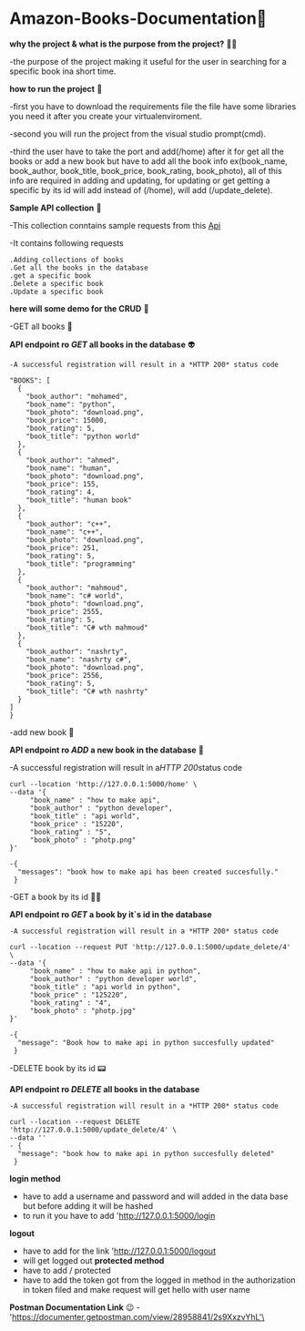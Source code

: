 # Amazon-Books-Documentation:ghost:
**why the project & what is the purpose from the project?** 🧑‍💻

-the purpose of the project making it useful for the user in searching for a specific book ina short time. 

**how to run the project** 🤖

-first you have to download the requirements file the file have some libraries you need it after you create your virtualenviroment.

-second you will run the project from the visual studio prompt(cmd).

-third the user have to take the port   and add(/home) after it for get all the books or add a new book but have to add all the book info ex(book_name, book_author, book_title, book_price, book_rating, book_photo), all of this info are required in adding and updating, for updating or get getting a  specific by its id will add instead of (/home),  will add (/update_delete).

**Sample API collection** 🔭 

-This collection conntains sample requests from this [Api]( http://127.0.0.1:5000)

-It contains following requests

    .Adding collections of books
    .Get all the books in the database
    .get a specific book
    .Delete a specific book
    .Update a specific book
**here will some demo for the CRUD** 🦾

-GET all books 🤔

**API endpoint ro *GET* all books in the database** 👽

    -A successful registration will result in a *HTTP 200* status code
  ```     -{
  "BOOKS": [
    {
      "book_author": "mohamed",
      "book_name": "python",
      "book_photo": "download.png",
      "book_price": 15000,
      "book_rating": 5,
      "book_title": "python world"
    },
    {
      "book_author": "ahmed",
      "book_name": "human",
      "book_photo": "download.png",
      "book_price": 155,
      "book_rating": 4,
      "book_title": "human book"
    },
    {
      "book_author": "c++",
      "book_name": "c++",
      "book_photo": "download.png",
      "book_price": 251,
      "book_rating": 5,
      "book_title": "programming"
    },
    {
      "book_author": "mahmoud",
      "book_name": "c# world",
      "book_photo": "download.png",
      "book_price": 2555,
      "book_rating": 5,
      "book_title": "C# wth mahmoud"
    },
    {
      "book_author": "nashrty",
      "book_name": "nashrty c#",
      "book_photo": "download.png",
      "book_price": 2556,
      "book_rating": 5,
      "book_title": "C# wth nashrty"
    }
  ]
} 
```

-add new book 👀

**API endpoint ro *ADD* a new book in the database** 👾

  -A successful registration will result in a*HTTP 200*status code
```
curl --location 'http://127.0.0.1:5000/home' \
--data '{
     "book_name" : "how to make api",
     "book_author" : "python developer",
     "book_title" : "api world",
     "book_price" : "15220",
     "book_rating" : "5",
     "book_photo" : "photp.png"
}'

-{
  "messages": "book how to make api has been created succesfully."
 }
```


-GET a book by its id  💁‍♂️

**API endpoint ro *GET* a book by it`s id in the database**

    -A successful registration will result in a *HTTP 200* status code
```
curl --location --request PUT 'http://127.0.0.1:5000/update_delete/4' \
--data '{
     "book_name" : "how to make api in python",
     "book_author" : "python developer world",
     "book_title" : "api world in python",
     "book_price" : "125220",
     "book_rating" : "4",
     "book_photo" : "photp.jpg"
}'

-{
  "message": "Book how to make api in python succesfully updated"
 }
```

-DELETE book by its id 📟

**API endpoint ro *DELETE* all books in the database**

    -A successful registration will result in a *HTTP 200* status code
```
curl --location --request DELETE 'http://127.0.0.1:5000/update_delete/4' \
--data ''
- {
  "message": "book how to make api in python succesfully deleted"
 }
```
**login method**
- have to add a username and password and will added in the data base but before adding it will be hashed 
-  to run it you have to add 'http://127.0.0.1:5000/login 

**logout** 
- have to add for the link 'http://127.0.0.1:5000/logout
- will get logged out
**protected method**
- have to add / protected 
- have to add the token got from the logged in method in the authorization in token filed and make request will get hello with user name 

**Postman Documentation Link** 😉 
  -'https://documenter.getpostman.com/view/28958841/2s9XxzvYhL'\
